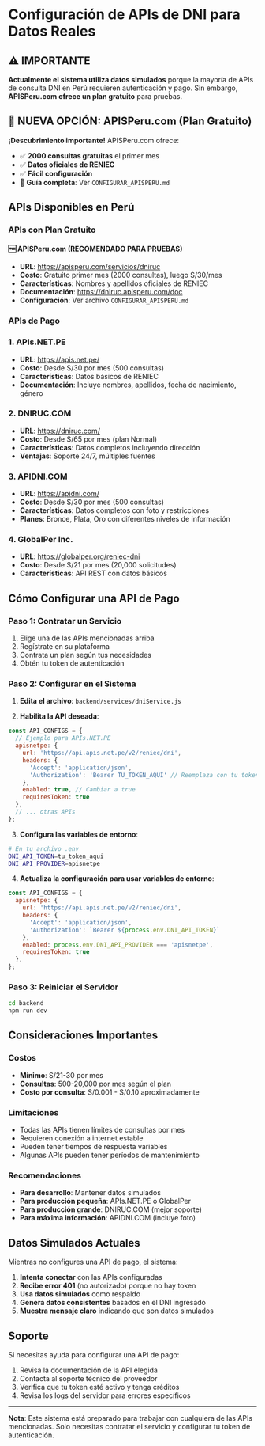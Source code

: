 # Configuración de APIs de DNI para Datos Reales

## ⚠️ IMPORTANTE

**Actualmente el sistema utiliza datos simulados** porque la mayoría de APIs de consulta DNI en Perú requieren autenticación y pago. Sin embargo, **APISPeru.com ofrece un plan gratuito** para pruebas.

## 🎉 NUEVA OPCIÓN: APISPeru.com (Plan Gratuito)

**¡Descubrimiento importante!** APISPeru.com ofrece:
- ✅ **2000 consultas gratuitas** el primer mes
- ✅ **Datos oficiales de RENIEC**
- ✅ **Fácil configuración**
- 📖 **Guía completa**: Ver `CONFIGURAR_APISPERU.md`

## APIs Disponibles en Perú

### APIs con Plan Gratuito

#### 🆓 APISPeru.com (RECOMENDADO PARA PRUEBAS)
- **URL**: https://apisperu.com/servicios/dniruc
- **Costo**: Gratuito primer mes (2000 consultas), luego S/30/mes
- **Características**: Nombres y apellidos oficiales de RENIEC
- **Documentación**: https://dniruc.apisperu.com/doc
- **Configuración**: Ver archivo `CONFIGURAR_APISPERU.md`

### APIs de Pago

### 1. APIs.NET.PE
- **URL**: https://apis.net.pe/
- **Costo**: Desde S/30 por mes (500 consultas)
- **Características**: Datos básicos de RENIEC
- **Documentación**: Incluye nombres, apellidos, fecha de nacimiento, género

### 2. DNIRUC.COM
- **URL**: https://dniruc.com/
- **Costo**: Desde S/65 por mes (plan Normal)
- **Características**: Datos completos incluyendo dirección
- **Ventajas**: Soporte 24/7, múltiples fuentes

### 3. APIDNI.COM
- **URL**: https://apidni.com/
- **Costo**: Desde S/30 por mes (500 consultas)
- **Características**: Datos completos con foto y restricciones
- **Planes**: Bronce, Plata, Oro con diferentes niveles de información

### 4. GlobalPer Inc.
- **URL**: https://globalper.org/reniec-dni
- **Costo**: Desde S/21 por mes (20,000 solicitudes)
- **Características**: API REST con datos básicos

## Cómo Configurar una API de Pago

### Paso 1: Contratar un Servicio
1. Elige una de las APIs mencionadas arriba
2. Regístrate en su plataforma
3. Contrata un plan según tus necesidades
4. Obtén tu token de autenticación

### Paso 2: Configurar en el Sistema

1. **Edita el archivo**: `backend/services/dniService.js`

2. **Habilita la API deseada**:
```javascript
const API_CONFIGS = {
  // Ejemplo para APIs.NET.PE
  apisnetpe: {
    url: 'https://api.apis.net.pe/v2/reniec/dni',
    headers: {
      'Accept': 'application/json',
      'Authorization': 'Bearer TU_TOKEN_AQUI' // Reemplaza con tu token real
    },
    enabled: true, // Cambiar a true
    requiresToken: true
  },
  // ... otras APIs
};
```

3. **Configura las variables de entorno**:
```bash
# En tu archivo .env
DNI_API_TOKEN=tu_token_aqui
DNI_API_PROVIDER=apisnetpe
```

4. **Actualiza la configuración para usar variables de entorno**:
```javascript
const API_CONFIGS = {
  apisnetpe: {
    url: 'https://api.apis.net.pe/v2/reniec/dni',
    headers: {
      'Accept': 'application/json',
      'Authorization': `Bearer ${process.env.DNI_API_TOKEN}`
    },
    enabled: process.env.DNI_API_PROVIDER === 'apisnetpe',
    requiresToken: true
  },
};
```

### Paso 3: Reiniciar el Servidor
```bash
cd backend
npm run dev
```

## Consideraciones Importantes

### Costos
- **Mínimo**: S/21-30 por mes
- **Consultas**: 500-20,000 por mes según el plan
- **Costo por consulta**: S/0.001 - S/0.10 aproximadamente

### Limitaciones
- Todas las APIs tienen límites de consultas por mes
- Requieren conexión a internet estable
- Pueden tener tiempos de respuesta variables
- Algunas APIs pueden tener períodos de mantenimiento

### Recomendaciones
- **Para desarrollo**: Mantener datos simulados
- **Para producción pequeña**: APIs.NET.PE o GlobalPer
- **Para producción grande**: DNIRUC.COM (mejor soporte)
- **Para máxima información**: APIDNI.COM (incluye foto)

## Datos Simulados Actuales

Mientras no configures una API de pago, el sistema:

1. **Intenta conectar** con las APIs configuradas
2. **Recibe error 401** (no autorizado) porque no hay token
3. **Usa datos simulados** como respaldo
4. **Genera datos consistentes** basados en el DNI ingresado
5. **Muestra mensaje claro** indicando que son datos simulados

## Soporte

Si necesitas ayuda para configurar una API de pago:

1. Revisa la documentación de la API elegida
2. Contacta al soporte técnico del proveedor
3. Verifica que tu token esté activo y tenga créditos
4. Revisa los logs del servidor para errores específicos

---

**Nota**: Este sistema está preparado para trabajar con cualquiera de las APIs mencionadas. Solo necesitas contratar el servicio y configurar tu token de autenticación.